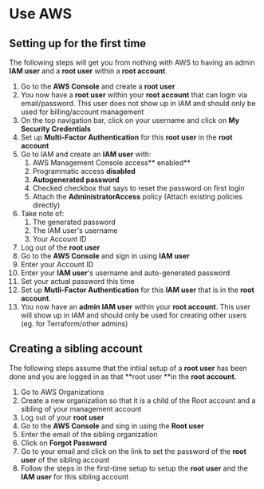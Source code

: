 # Use AWS

## Setting up for the first time

The following steps will get you from nothing with AWS to having an admin **IAM user** and a **root user** within a **root account**.

1. Go to the **AWS Console** and create a **root user**
2. You now have a **root user** within your **root account** that can login via email/password. This user does not show up in IAM and should only be used for billing/account management
3. On the top navigation bar, click on your username and click on **My Security Credentials**
4. Set up **Multi-Factor Authentication** for this **root user** in the **root account**
5. Go to IAM and create an **IAM user** with:
   1. AWS Management Console access** enabled**
   2. Programmatic access **disabled**
   3. **Autogenerated password**
   4. Checked checkbox that says to reset the password on first login
   5. Attach the **AdministratorAccess** policy (Attach existing policies directly)
6. Take note of:
   1. The generated password
   2. The IAM user's username
   3. Your Account ID
7. Log out of the **root user**
8. Go to the **AWS Console** and sign in using **IAM user**
9. Enter your Account ID
10. Enter your **IAM user**'s username and auto-generated password
11. Set your actual password this time
12. Set up **Mutli-Factor Authentication** for this **IAM user** that is in the **root account**.
13. You now have an **admin IAM user** within your **root account**. This user will show up in IAM and should only be used for creating other users (eg. for Terraform/other admins)

## Creating a sibling account

The following steps assume that the intiial setup of a **root user** has been done and you are logged in as that **root user **in the **root account**.

1. Go to AWS Organizations
2. Create a new organization so that it is a child of the Root account and a sibling of your management account
3. Log out of your **root user**
4. Go to the **AWS Console** and sing in using the **Root user**
5. Enter the email of the sibling organization
6. Click on **Forgot Password**
7. Go to your email and click on the link to set the password of the **root user** of the sibling account
8. Follow the steps in the first-time setup to setup the **root user** and the **IAM user** for this sibling account
